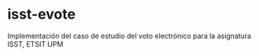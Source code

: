 # isst-evote
Implementación del caso de estudio del voto electrónico para la asignatura ISST, ETSIT UPM
